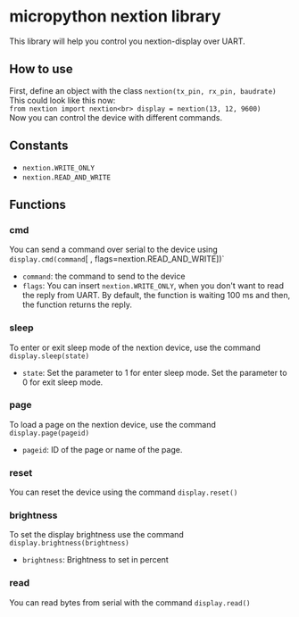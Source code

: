 # micropython nextion library
 This library will help you control you nextion-display over UART.
## How to use
First, define an object with the class `nextion(tx_pin, rx_pin, baudrate)`
This could look like this now:<br>
`from nextion import nextion<br>
display = nextion(13, 12, 9600)`<br>
Now you can control the device with different commands.
## Constants
- `nextion.WRITE_ONLY`
- `nextion.READ_AND_WRITE`
## Functions
### cmd
You can send a command over serial to the device using `display.cmd(command`[ , flags=nextion.READ_AND_WRITE])`<br>
- `command`: the command to send to the device
- `flags`: You can insert `nextion.WRITE_ONLY`, when you don't want to read the reply from UART. By default, the function is waiting 100 ms and then, the function returns the reply.
### sleep
To enter or exit sleep mode of the nextion device, use the command `display.sleep(state)`<br>
- `state`: Set the parameter to 1 for enter sleep mode. Set the parameter to 0 for exit sleep mode.
### page
To load a page on the nextion device, use the command `display.page(pageid)`<br>
- `pageid`: ID of the page or name of the page.
### reset
You can reset the device using the command `display.reset()`
### brightness
To set the display brightness use the command `display.brightness(brightness)`<br>
- `brightness`: Brightness to set in percent
### read
You can read bytes from serial with the command `display.read()`
